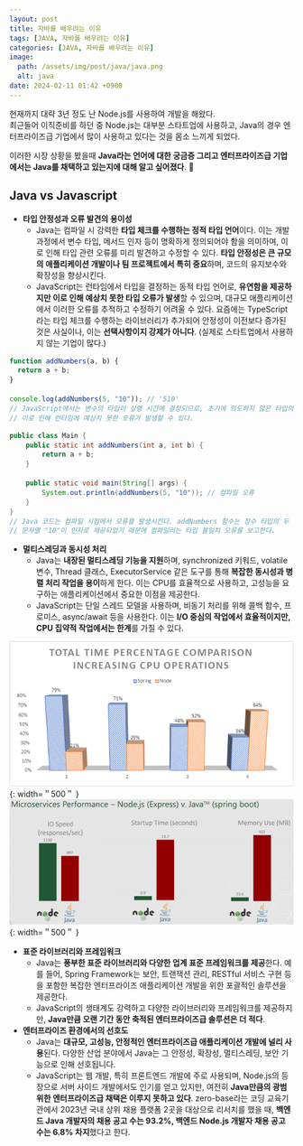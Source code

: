 ```yaml
---
layout: post
title: 자바를 배우려는 이유
tags: [JAVA, 자바를 배우려는 이유]
categories: [JAVA, 자바를 배우려는 이유]
image:
  path: /assets/img/post/java/java.png
  alt: java
date: 2024-02-11 01:42 +0900
---
```


현재까지 대략 3년 정도 난 Node.js를 사용하여 개발을 해왔다. <br>
최근들어 이직준비를 하던 중 Node.js는 대부분 스타트업에 사용하고, Java의 경우 엔터프라이즈급 기업에서 많이 사용하고 있다는 것을 몸소 느끼게 되었다.

이러한 시장 상황을 봤을때 **Java라는 언어에 대한 궁금증 그리고 엔터프라이즈급 기업에서는 Java를 채택하고 있는지에 대해 알고 싶어졌다**. 🧐

## Java vs Javascript

- **타입 안정성과 오류 발견의 용이성**
  - Java는 컴파일 시 강력한 **타입 체크를 수행하는 정적 타입 언어**이다. 이는 개발 과정에서 변수 타입, 메서드 인자 등이 명확하게 정의되어야 함을 의미하며, 이로 인해 타입 관련 오류를 미리 발견하고 수정할 수 있다. **타입 안정성은 큰 규모의 애플리케이션 개발이나 팀 프로젝트에서 특히 중요**하며, 코드의 유지보수와 확장성을 향상시킨다.
  - JavaScript는 런타임에서 타입을 결정하는 동적 타입 언어로, **유연함을 제공하지만 이로 인해 예상치 못한 타입 오류가 발생**할 수 있으며, 대규모 애플리케이션에서 이러한 오류를 추적하고 수정하기 어려울 수 있다. 요즘에는 TypeScript라는 타입 체크를 수행하는 라이브러리가 추가되어 안정성이 이전보다 증가된 것은 사실이나, 이는 **선택사항이지 강제가 아니다**. (실제로 스타트업에서 사용하지 않는 기업이 많다.)

```js
function addNumbers(a, b) {
  return a + b;
}

console.log(addNumbers(5, "10")); // '510'
// JavaScript에서는 변수의 타입이 실행 시간에 결정되므로, 초기에 의도하지 않은 타입의 값을 할당하는 것이 가능하다.
// 이로 인해 런타임에 예상치 못한 오류가 발생할 수 있다.
```

```java
public class Main {
    public static int addNumbers(int a, int b) {
        return a + b;
    }

    public static void main(String[] args) {
        System.out.println(addNumbers(5, "10")); // 컴파일 오류
    }
}
// Java 코드는 컴파일 시점에서 오류를 발생시킨다. addNumbers 함수는 정수 타입의 두 인자를 요구하지만
// 문자열 "10"이 인자로 제공되었기 때문에 컴파일러는 타입 불일치 오류를 보고한다.
```

- **멀티스레딩과 동시성 처리**
  - Java는 **내장된 멀티스레딩 기능을 지원**하며, synchronized 키워드, volatile 변수, Thread 클래스, ExecutorService 같은 도구를 통해 **복잡한 동시성과 병렬 처리 작업을 용이**하게 한다. 이는 CPU를 효율적으로 사용하고, 고성능을 요구하는 애플리케이션에서 중요한 이점을 제공한다.
  - JavaScript는 단일 스레드 모델을 사용하며, 비동기 처리를 위해 콜백 함수, 프로미스, async/await 등을 사용한다. 이는 **I/O 중심의 작업에서 효율적이지만, CPU 집약적 작업에서는 한계**를 가질 수 있다.

![java-node-cpu](/assets/img/post/java/java-node-cpu.png){: width=＂500＂ }
![java-node-io](/assets/img/post/java/java-node-io.png){: width=＂500＂ }

- **표준 라이브러리와 프레임워크**
  - Java는 **풍부한 표준 라이브러리와 다양한 업계 표준 프레임워크를 제공**한다. 예를 들어, Spring Framework는 보안, 트랜잭션 관리, RESTful 서비스 구현 등을 포함한 복잡한 엔터프라이즈 애플리케이션 개발을 위한 포괄적인 솔루션을 제공한다.
  - JavaScript의 생태계도 강력하고 다양한 라이브러리와 프레임워크를 제공하지만, **Java만큼 오랜 기간 동안 축적된 엔터프라이즈급 솔루션은 더 적다**.
- **엔터프라이즈 환경에서의 선호도**
  - Java는 **대규모, 고성능, 안정적인 엔터프라이즈급 애플리케이션 개발에 널리 사용**된다. 다양한 산업 분야에서 Java는 그 안정성, 확장성, 멀티스레딩, 보안 기능으로 인해 선호됩니다.
  - JavaScript는 웹 개발, 특히 프론트엔드 개발에 주로 사용되며, Node.js의 등장으로 서버 사이드 개발에서도 인기를 얻고 있지만, 여전히 **Java만큼의 광범위한 엔터프라이즈급 채택은 이루지 못하고 있다**. zero-base라는 코딩 교육기관에서 2023년 국내 상위 채용 플랫폼 2곳을 대상으로 리서치를 했을 때, **백엔드 Java 개발자의 채용 공고 수는 93.2%, 백엔드 Node.js 개발자 채용 공고 수는 6.8% 차지**했다고 한다.
